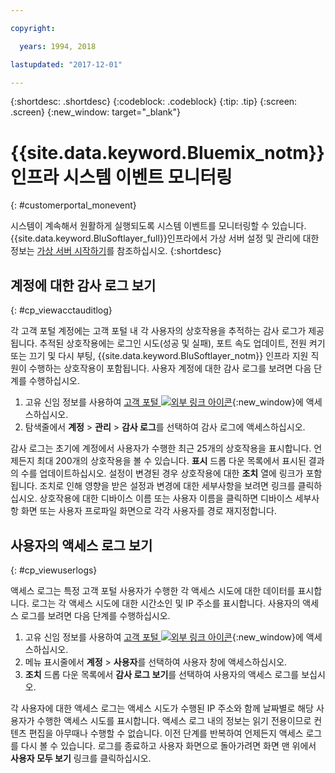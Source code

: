 ```yaml
---

copyright:

  years: 1994, 2018

lastupdated: "2017-12-01"

---
```


{:shortdesc: .shortdesc}
{:codeblock: .codeblock}
{:tip: .tip}
{:screen: .screen}
{:new_window: target="_blank"}



# {{site.data.keyword.Bluemix_notm}} 인프라 시스템 이벤트 모니터링
{: #customerportal_monevent}

시스템이 계속해서 원활하게 실행되도록 시스템 이벤트를 모니터링할 수 있습니다. {{site.data.keyword.BluSoftlayer_full}}인프라에서 가상 서버 설정 및 관리에 대한 정보는 [가상 서버 시작하기](/docs/vsi/vsi_index.html#getting-started-with-virtual-servers)를 참조하십시오.
{:shortdesc}

## 계정에 대한 감사 로그 보기
{: #cp_viewacctauditlog}

각 고객 포털 계정에는 고객 포털 내 각 사용자의 상호작용을 추적하는 감사 로그가 제공됩니다. 추적된 상호작용에는 로그인 시도(성공 및 실패), 포트 속도 업데이트,
전원 켜기 또는 끄기 및 다시 부팅, {{site.data.keyword.BluSoftlayer_notm}} 인프라 지원 직원이 수행하는 상호작용이 포함됩니다. 사용자 계정에 대한 감사 로그를 보려면 다음 단계를 수행하십시오. 

1. 고유 신임 정보를 사용하여 [고객 포털 ![외부 링크 아이콘](../icons/launch-glyph.svg)](https://control.softlayer.com/){:new_window}에 액세스하십시오. 
2. 탐색줄에서 **계정** > **관리** > **감사 로그**를 선택하여 감사 로그에 액세스하십시오. 

감사 로그는 초기에 계정에서 사용자가 수행한 최근 25개의 상호작용을 표시합니다. 언제든지 최대 200개의 상호작용을 볼 수 있습니다. **표시** 드롭 다운 목록에서 표시된 결과의 수를 업데이트하십시오. 설정이 변경된 경우 상호작용에 대한
**조치** 열에 링크가 포함됩니다. 조치로 인해 영향을 받은 설정과 변경에 대한 세부사항을 보려면 링크를 클릭하십시오. 상호작용에 대한 디바이스 이름 또는 사용자 이름을 클릭하면 디바이스 세부사항 화면 또는 사용자 프로파일 화면으로 각각 사용자를 경로 재지정합니다. 

## 사용자의 액세스 로그 보기
{: #cp_viewuserlogs}

액세스 로그는 특정 고객 포털 사용자가 수행한 각 액세스 시도에 대한 데이터를 표시합니다. 로그는 각 액세스 시도에 대한 시간소인 및 IP 주소를 표시합니다. 사용자의 액세스 로그를 보려면 다음 단계를 수행하십시오. 

1. 고유 신임 정보를 사용하여 [고객 포털 ![외부 링크 아이콘](../icons/launch-glyph.svg)](https://control.softlayer.com/){:new_window}에 액세스하십시오. 
2. 메뉴 표시줄에서 **계정** > **사용자**를 선택하여 사용자 창에 액세스하십시오. 
3. **조치** 드롭 다운 목록에서 **감사 로그 보기**를 선택하여 사용자의 액세스 로그를 보십시오. 

각 사용자에 대한 액세스 로그는 액세스 시도가 수행된 IP 주소와 함께 날짜별로 해당 사용자가 수행한 액세스 시도를 표시합니다. 액세스 로그 내의 정보는 읽기 전용이므로 컨텐츠 편집을 아무때나 수행할 수 없습니다. 이전 단계를 반복하여 언제든지 액세스 로그를 다시 볼 수 있습니다. 로그를 종료하고 사용자 화면으로 돌아가려면 화면 맨 위에서 **사용자 모두 보기** 링크를 클릭하십시오. 
